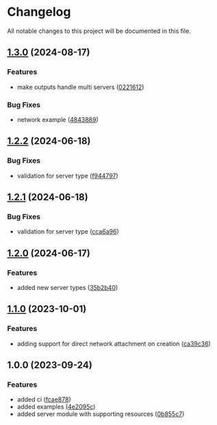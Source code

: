 # Changelog

All notable changes to this project will be documented in this file.

## [1.3.0](https://github.com/zoro16/terraform-hcloud-server/compare/v1.2.2...v1.3.0) (2024-08-17)


### Features

* make outputs handle multi servers ([0221612](https://github.com/zoro16/terraform-hcloud-server/commit/022161227b008873c06ed4c2907686162e06ea2f))


### Bug Fixes

* network example ([4843889](https://github.com/zoro16/terraform-hcloud-server/commit/4843889889378708347709d020f13978a5706b76))

## [1.2.2](https://github.com/zoro16/terraform-hcloud-server/compare/v1.2.1...v1.2.2) (2024-06-18)


### Bug Fixes

* validation for server type ([f944797](https://github.com/zoro16/terraform-hcloud-server/commit/f944797186b4216ee88c4645dd5c3aadfac9f072))

## [1.2.1](https://github.com/zoro16/terraform-hcloud-server/compare/v1.2.0...v1.2.1) (2024-06-18)


### Bug Fixes

* validation for server type ([cca6a96](https://github.com/zoro16/terraform-hcloud-server/commit/cca6a961a3c8eef7b42bc38bcbb0a4512091fe41))

## [1.2.0](https://github.com/zoro16/terraform-hcloud-server/compare/v1.1.0...v1.2.0) (2024-06-17)


### Features

* added new server types ([35b2b40](https://github.com/zoro16/terraform-hcloud-server/commit/35b2b40889228453d0935735b650657c8e6a6da6))

## [1.1.0](https://github.com/zoro16/terraform-hcloud-server/compare/v1.0.0...v1.1.0) (2023-10-01)


### Features

* adding support for direct network attachment on creation ([ca39c36](https://github.com/zoro16/terraform-hcloud-server/commit/ca39c36c7dcfced3f6f14b84cf303782959d54fe))

## 1.0.0 (2023-09-24)


### Features

* added ci ([fcae878](https://github.com/zoro16/terraform-hcloud-server/commit/fcae87819188c9951039013a02a317667ac96c89))
* added examples ([4e2095c](https://github.com/zoro16/terraform-hcloud-server/commit/4e2095c3d8691d8e1e17ed2d09a6e365318eeef7))
* added server module with supporting resources ([0b855c7](https://github.com/zoro16/terraform-hcloud-server/commit/0b855c7c175123b9840e3d61e2dd0ddb144586b6))
